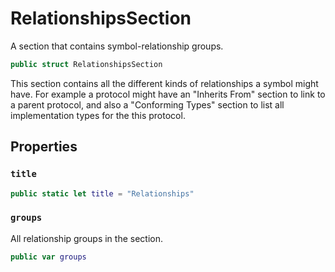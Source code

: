 # RelationshipsSection

A section that contains symbol-relationship groups.

``` swift
public struct RelationshipsSection 
```

This section contains all the different kinds of relationships a symbol might
have. For example a protocol might have an "Inherits From" section to link to
a parent protocol, and also a "Conforming Types" section to list all implementation
types for the this protocol.

## Properties

### `title`

``` swift
public static let title = "Relationships"
```

### `groups`

All relationship groups in the section.

``` swift
public var groups 
```
